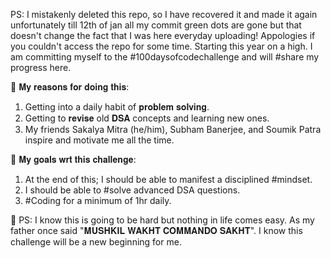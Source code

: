PS: I mistakenly deleted this repo, so I have recovered it and made it again unfortunately till 12th of jan all my commit green dots are gone but that doesn't change the fact 
that I was here everyday uploading! Appologies if you couldn't access the repo for some time.
Starting this year on a high. I am committing myself to the #100daysofcodechallenge and will #share my progress here.

📌 𝐌𝐲 𝐫𝐞𝐚𝐬𝐨𝐧𝐬 𝐟𝐨𝐫 𝐝𝐨𝐢𝐧𝐠 𝐭𝐡𝐢𝐬:
1. Getting into a daily habit of 𝐩𝐫𝐨𝐛𝐥𝐞𝐦 𝐬𝐨𝐥𝐯𝐢𝐧𝐠.
2. Getting to 𝐫𝐞𝐯𝐢𝐬𝐞 old 𝐃𝐒𝐀 concepts and learning new ones.
3. My friends Sakalya Mitra (he/him), Subham Banerjee, and Soumik Patra inspire and motivate me all the time.

📌 𝐌𝐲 𝐠𝐨𝐚𝐥𝐬 𝐰𝐫𝐭 𝐭𝐡𝐢𝐬 𝐜𝐡𝐚𝐥𝐥𝐞𝐧𝐠𝐞:
1. At the end of this; I should be able to manifest a disciplined #mindset.
2. I should be able to #solve advanced DSA questions.
3. #Coding for a minimum of 1hr daily.

📌 PS: I know this is going to be hard but nothing in life comes easy. As my father once said "𝐌𝐔𝐒𝐇𝐊𝐈𝐋 𝐖𝐀𝐊𝐇𝐓 𝐂𝐎𝐌𝐌𝐀𝐍𝐃𝐎 𝐒𝐀𝐊𝐇𝐓".
I know this challenge will be a new beginning for me.
